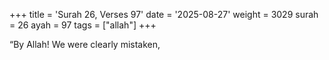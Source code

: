 +++
title = 'Surah 26, Verses 97'
date = '2025-08-27'
weight = 3029
surah = 26
ayah = 97
tags = ["allah"]
+++

“By Allah! We were clearly mistaken,